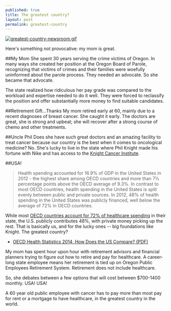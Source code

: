 ```yaml
---
published: true
title: The greatest country?
layout: post
permalink: greatest-country
---
```

[![greatest-country-newsroom.gif](https://d23f6h5jpj26xu.cloudfront.net/ny4wzg7btabcya_small.gif)](http://img.svbtle.com/ny4wzg7btabcya.gif)

Here's something not provocative: my mom is great.

##My Mom
She spent 30 years serving the crime victims of Oregon. In many ways she created her position at the Oregon Board of Parole, recognizing that victims of crimes and their families were woefully uninformed about the parole process. They needed an advocate. So she became that advocate.

The state realized how ridiculous her pay grade was compared to the workload and expertise needed to do it well. They were forced to reclassify the position and offer substantially more money to find suitable candidates. 

##Retirement Gift...Thanks
My mom retired early at 60, mainly due to a recent diagnoses of breast cancer. She caught it early. The doctors are great, she is strong and upbeat; she will recover after a strong course of chemo and other treatments.

##Uncle Phil
Does she have such great doctors and an amazing facility to treat cancer because our country is the best when it comes to oncological medicine? No. She's lucky to live in the state where Phil Knight made his fortune with Nike and has access to the [Knight Cancer Institute](http://www.ohsu.edu/xd/health/services/cancer/).

##USA!

>Health spending accounted for 16.9% of GDP in the United States in 2012 - the highest share among OECD countries and more than 7½ percentage points above the OECD average of 9.3%. In contrast to most OECD countries, health spending in the United States is split evenly between public and private sources. In 2012, 48% of health spending in the United States was publicly financed, well below the average of 72% in OECD countries. 

While most [OECD countries account for 72% of  healthcare spending](http://www.oecd.org/unitedstates/Briefing-Note-UNITED-STATES-2014.pdf) in their state, the U.S. publicly contributes 48%, with private money picking up the rest. That is basically us, and for the lucky ones -- big foundations like Knight.  The greatest country?
- [OECD Health Statistics 2014, How Does the US Compare? (PDF)](http://www.oecd.org/unitedstates/Briefing-Note-UNITED-STATES-2014.pdf)

My mom has spent hour upon hour with retirement advisors and financial planners trying to figure out how to retire and pay for healthcare. A career-long state employee means her retirement is tied up on Oregon Public Employees Retirement System. Retirement does not include healthcare.

So, she debates between a few options that will cost between $700-1400 monthly. USA! USA!

A 60 year old public employee with cancer has to pay more than most pay for rent or a mortgage to have healthcare, in the greatest country in the world.